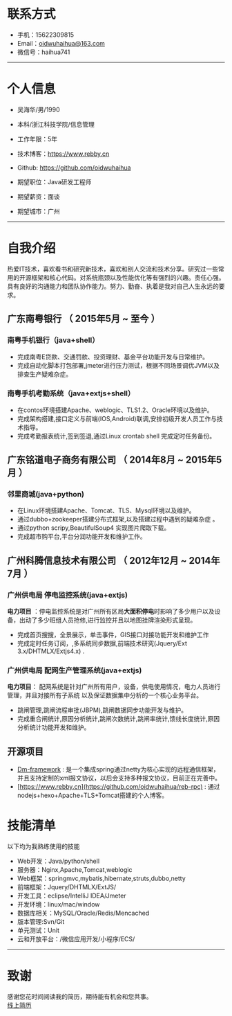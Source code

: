 



# 联系方式

- 手机：15622309815
- Email：oidwuhaihua@163.com
- 微信号：haihua741

---
# 个人信息

 - 吴海华/男/1990
 - 本科/浙江科技学院/信息管理
 - 工作年限：5年
 - 技术博客：https://www.rebby.cn
 - Github: https://github.com/oidwuhaihua
 
 - 期望职位：Java研发工程师
 - 期望薪资：面谈
 - 期望城市：广州

---

# 自我介绍
 热爱IT技术，喜欢看书和研究新技术，喜欢和别人交流和技术分享。研究过一些常用的开源框架和核心代码。对系统瓶颈以及性能优化等有强烈的兴趣。责任心强。具有良好的沟通能力和团队协作能力。努力、勤奋、执着是我对自己人生永远的要求。


## 广东南粤银行 （ 2015年5月 ~ 至今 ）

### 南粤手机银行（java+shell）
- 完成南粤E贷款、交通罚款、投资理财、基金平台功能开发与日常维护。
- 完成自动化脚本打包部署,jmeter进行压力测试，根据不同场景调优JVM以及排查生产疑难杂症。

### 南粤手机考勤系统（java+extjs+shell）
- 在contos环境搭建Apache、weblogic、TLS1.2、Oracle环境以及维护。
- 完成架构搭建,接口定义与前端(IOS,Android)联调,安排初级开发人员工作与技术指导。
- 完成考勤报表统计,签到签退,通过Linux crontab shell 完成定时任务备份。
## 广东铭道电子商务有限公司 （ 2014年8月 ~ 2015年5月 ）

### 邻里商城(java+python)
- 在Linux环境搭建Apache、Tomcat、TLS、Mysql环境以及维护。
- 通过dubbo+zookeeper搭建分布式框架,以及搭建过程中遇到的疑难杂症 。
- 通过python scripy,BeautifulSoup4 实现图片爬取下载。
- 完成超市购平台,平台分润功能开发和维护工作。
## 广州科腾信息技术有限公司  （ 2012年12月 ~ 2014年7月 ）

### 广州供电局 停电监控系统(java+extjs)
**电力项目** ：停电监控系统是对广州所有区局**大面积停电**时影响了多少用户以及设备，出动了多少班组人员抢修,进行监控并且以地图挂牌渲染形式呈现。<br/>
- 完成首页搜搜，全景展示，单击事件，GIS接口对接功能开发和维护工作
- 完成定时任务订阅，,多系统同步数据,前端技术研究(Jquery/Ext 3.x/DHTMLX/Extjs4.x) .

### 广州供电局 配网生产管理系统(java+extjs)
**电力项目**： 配网系统是针对广州所有用户，设备，供电使用情况，电力人员进行管理，并且对接所有子系统 以及保证数据集中分析的一个核心业务平台。<br/>
- 跳闸管理,跳闸流程审批(JBPM),跳闸数据同步功能开发与维护。
- 完成重合闸统计,原因分析统计,跳闸次数统计,跳闸率统计,馈线长度统计,原因分析统计功能开发和维护。
## 开源项目

 - [Dm-framework](https://github.com/oidwuhaihua/reb-rpc) : 是一个集成spring通过netty为核心实现的远程通信框架，并且支持定制的xml报文协议，以后会支持多种报文协议，目前正在完善中。
 - [https://www.rebby.cn](https://github.com/oidwuhaihua/reb-rpc) : 通过 nodejs+hexo+Apache+TLS+Tomcat搭建的个人博客。


# 技能清单

以下均为我熟练使用的技能

- Web开发：Java/python/shell
- 服务器：Nginx,Apache,Tomcat,weblogic
- Web框架：springmvc,mybatis,hibernate,struts,dubbo,netty
- 前端框架：Jquery/DHTMLX/ExtJS/
- 开发工具：eclipse/IntelliJ IDEA/Jmeter
- 开发环境：linux/mac/window
- 数据库相关：MySQL/Oracle/Redis/Mencached
- 版本管理:Svn/Git
- 单元测试：Unit
- 云和开放平台：/微信应用开发/小程序/ECS/


---

# 致谢
感谢您花时间阅读我的简历，期待能有机会和您共事。<br/>[线上简历]("https://github.com/oidwuhaihua/oidwuhaihua.github.io")
